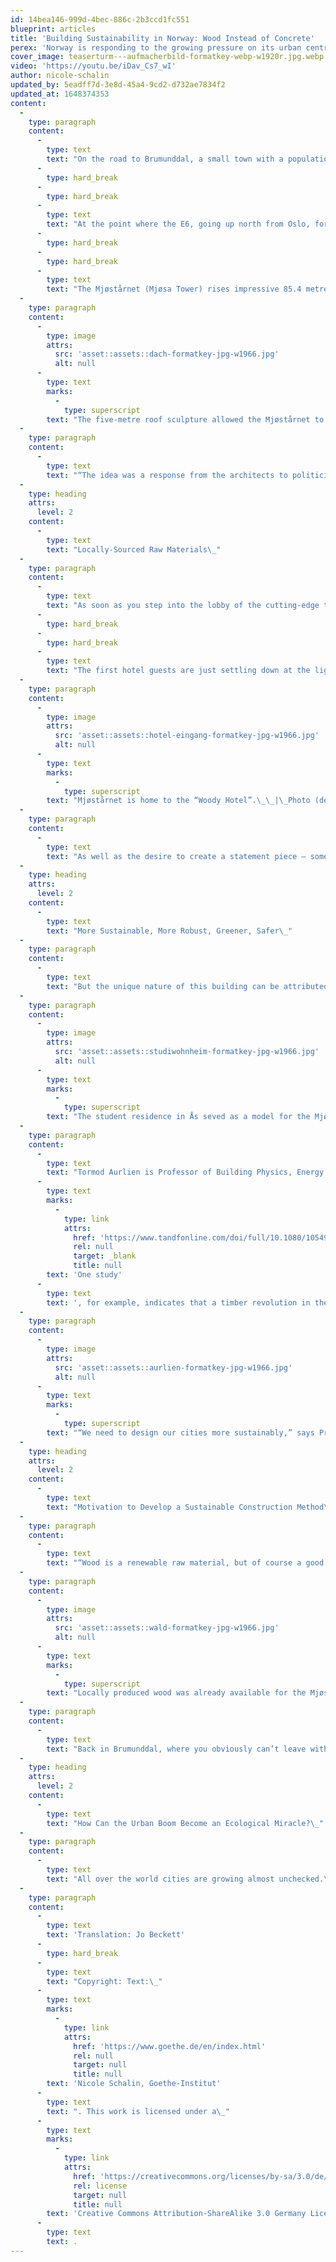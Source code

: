 ```yaml
---
id: 14bea146-999d-4bec-886c-2b3ccd1fc551
blueprint: articles
title: 'Building Sustainability in Norway: Wood Instead of Concrete'
perex: 'Norway is responding to the growing pressure on its urban centres by using wood in innovative ways. This sustainable raw material is experiencing a veritable renaissance in view of climate change and depletion of resources.'
cover_image: teaserturm---aufmacherbild-formatkey-webp-w1920r.jpg.webp
video: 'https://youtu.be/iDav_Cs7_wI'
author: nicole-schalin
updated_by: 5eadff7d-3e8d-45a4-9cd2-d732ae7834f2
updated_at: 1648374353
content:
  -
    type: paragraph
    content:
      -
        type: text
        text: "On the road to Brumunddal, a small town with a population of nearly 10 000. Forested slopes are interspersed with farmland.\_"
      -
        type: hard_break
      -
        type: hard_break
      -
        type: text
        text: "At the point where the E6, going up north from Oslo, for a few kilometres runs alongside the shores of the Mjøsa\_ – Norway’s largest lake – the panorama stretching before you on a clear, cold winter morning is almost surreal.\_\_"
      -
        type: hard_break
      -
        type: hard_break
      -
        type: text
        text: "The Mjøstårnet (Mjøsa Tower) rises impressive 85.4 metres above the landscape with its dusting of powder snow. The mixed-use building offers a combination of residential and business units over 18 storeys, making it not only the world’s tallest timber tower but also one of the tallest buildings in Norway. The dynamic façade seems to capture the soft morning light. But what’s a skyscraper doing out here in rural Norway, miles away from the nearest city?\_"
  -
    type: paragraph
    content:
      -
        type: image
        attrs:
          src: 'asset::assets::dach-formatkey-jpg-w1966.jpg'
          alt: null
      -
        type: text
        marks:
          -
            type: superscript
        text: "The five-metre roof sculpture allowed the Mjøstårnet to set a new height record.\_|\_Photo (detail): © Per Oscar Skjellnan"
  -
    type: paragraph
    content:
      -
        type: text
        text: "“The idea was a response from the architects to politicians calling for a green shift,” explains contractor and property developer Arthur Buchardt in a promotional film, marking the Mjøstårnet’s inauguration in summer 2019. The initial project sketches are said to have been done on napkins during a meeting with a business partner.\_"
  -
    type: heading
    attrs:
      level: 2
    content:
      -
        type: text
        text: "Locally-Sourced Raw Materials\_"
  -
    type: paragraph
    content:
      -
        type: text
        text: "As soon as you step into the lobby of the cutting-edge timber-panelled “Woody” hotel, which occupies the first two storeys of the building, you notice a pleasant aroma. The wood used for the interior not only ensures a balanced indoor climate, but has also proved popular thanks to its design versatility. The minimalist aesthetics of the spiral staircase leading up to the second floor, at the centre of the restaurant, is an example of this.\_"
      -
        type: hard_break
      -
        type: hard_break
      -
        type: text
        text: "The first hotel guests are just settling down at the light wooden tables. Huge windows offer views over the lake and the surrounding countryside.The peaceful idyll is marred only slightly by a few diggers and construction vehicles still working in the hotel grounds.\_"
  -
    type: paragraph
    content:
      -
        type: image
        attrs:
          src: 'asset::assets::hotel-eingang-formatkey-jpg-w1966.jpg'
          alt: null
      -
        type: text
        marks:
          -
            type: superscript
        text: "Mjøstårnet is home to the “Woody Hotel”.\_\_|\_Photo (detail): © Per Oscar Skjellnan"
  -
    type: paragraph
    content:
      -
        type: text
        text: "As well as the desire to create a statement piece – something that was also meant to be an inspiration to the property sector in other countries – the use of locally-sourced raw material was of prime importance to the developers. That was the reason for having all the wall panels manufactured by a local firm, the furniture comes from a producer based nearby – and even the slate used in the stairwells is regional.\_"
  -
    type: heading
    attrs:
      level: 2
    content:
      -
        type: text
        text: "More Sustainable, More Robust, Greener, Safer\_"
  -
    type: paragraph
    content:
      -
        type: text
        text: "But the unique nature of this building can be attributed to more than (just) its finishes. In fact, it is more about the use and handling of, what is known as, cross laminated timber, a technique that makes it possible to overcome the limitations of traditional timber construction and to build multi-storey structures in wood, too. With this method architects were able to draw on experiences from a few years ago, when two eight-storey residential blocks were constructed at the Norwegian University of Life Sciences in Ås, near Oslo. On that project they needed a solution that would allow them to provide student residences quickly and cheaply. A task faced all over the world by almost all cities of any size nowadays, and something that is relevant as a general principle for creating affordable housing, as well as, student accommodation.\_"
  -
    type: paragraph
    content:
      -
        type: image
        attrs:
          src: 'asset::assets::studiwohnheim-formatkey-jpg-w1966.jpg'
          alt: null
      -
        type: text
        marks:
          -
            type: superscript
        text: "The student residence in Ås seved as a model for the Mjøstårnet.\_|\_Photo (detail): © Per Oscar Skjellnan"
  -
    type: paragraph
    content:
      -
        type: text
        text: "Tormod Aurlien is Professor of Building Physics, Energy and the Environment at the university in Ås. He is a big fan of the cross laminated timber technique. “Cross laminated timber is when the planks of wood are arranged crosswise in layers and bonded together. This technique allows for the production of large-format, highly durable wooden building elements,” explains Aurlien. “We need to design our cities to be more sustainable, more robust, greener and safer. Building with timber can help us take some important steps in this direction,” he believes and in particular points out the significantly better CO2 balance of wood compared for instance with that of concrete.\_"
      -
        type: text
        marks:
          -
            type: link
            attrs:
              href: 'https://www.tandfonline.com/doi/full/10.1080/10549811.2013.839386#.UznEccdlbx5'
              rel: null
              target: _blank
              title: null
        text: 'One study'
      -
        type: text
        text: ', for example, indicates that a timber revolution in the construction industry could reduce global CO2 emissions by 14 to 32 per cent.'
  -
    type: paragraph
    content:
      -
        type: image
        attrs:
          src: 'asset::assets::aurlien-formatkey-jpg-w1966.jpg'
          alt: null
      -
        type: text
        marks:
          -
            type: superscript
        text: "“We need to design our cities more sustainably,” says Prof. Tormod Aurlien from the University of Life Sciences in Ås\_|\_Photo (detail): © Per Oscar Skjellnan"
  -
    type: heading
    attrs:
      level: 2
    content:
      -
        type: text
        text: "Motivation to Develop a Sustainable Construction Method\_"
  -
    type: paragraph
    content:
      -
        type: text
        text: "“Wood is a renewable raw material, but of course a good climate balance can only be achieved if you use local resources. However, timber is in the process of making a comeback in the building industry, so that, in the case of the Mjøstårnet construction project, it was already possible to use locally produced wood.” Answering the question of whether or not the fire risk in urban areas is significantly higher for timber buildings than for concrete, steel and glass, Aurlien refers to extensive tests with which it could be proven that the new wooden structures have outstanding fire resistance thanks to their high material density. Nevertheless, installation of sprinkler systems is of course a mandatory requirement – just as it is for the construction of any high-rise buildings. And they now have experience with regard to the possibility of water damage. “After water damage occurred shortly before the student block opened, all showers in the bathrooms were fitted with timed flow valves. So we’re learning all the time,” concludes Aurlien.\_"
  -
    type: paragraph
    content:
      -
        type: image
        attrs:
          src: 'asset::assets::wald-formatkey-jpg-w1966.jpg'
          alt: null
      -
        type: text
        marks:
          -
            type: superscript
        text: "Locally produced wood was already available for the Mjøstårnet construction project.\_|\_Photo (detail): © Per Oscar Skjellnan"
  -
    type: paragraph
    content:
      -
        type: text
        text: "Back in Brumunddal, where you obviously can’t leave without a little detour to the public roof terrace. Below the roof sculpture, nearly five metres high, making it a good metre-and-a-half taller than the HoHo in Vienna – another wooden skyscraper built at the same time – and allowing the Mjøstårnet to take the height record instead, there’s a panoramic view across the countryside. Ultimately, the greatest achievement of the property developers and engineers is that they kick-started the development of a new and sustainable construction method – and by 2041, at the latest, when the W350 Tower in Japan is scheduled for completion, with a planned height of 350 metres, the Norwegian timber skyscraper will have to relinquish its record.\_"
  -
    type: heading
    attrs:
      level: 2
    content:
      -
        type: text
        text: "How Can the Urban Boom Become an Ecological Miracle?\_"
  -
    type: paragraph
    content:
      -
        type: text
        text: "All over the world cities are growing almost unchecked.\_Globally\_the urban population\_could\_almost double\_by 2050.\_This will involve traffic chaos, use of energy-intensive building materials like steel and concrete,\_displacement of ecosystems. Yet cities\_in fact\_have the potential to be\_exceptionally\_sustainable – because residents there are sharing infrastructure in a small space, which in turn saves resources and energy.\_In\_our feature stories on the subject of the urban boom, different authors look at three\_approaches\_and ask how urbanisation\_can be implemented sustainably.\_"
  -
    type: paragraph
    content:
      -
        type: text
        text: 'Translation: Jo Beckett'
      -
        type: hard_break
      -
        type: text
        text: "Copyright: Text:\_"
      -
        type: text
        marks:
          -
            type: link
            attrs:
              href: 'https://www.goethe.de/en/index.html'
              rel: null
              target: null
              title: null
        text: 'Nicole Schalin, Goethe-Institut'
      -
        type: text
        text: ". This work is licensed under a\_"
      -
        type: text
        marks:
          -
            type: link
            attrs:
              href: 'https://creativecommons.org/licenses/by-sa/3.0/de/deed.en'
              rel: license
              target: null
              title: null
        text: 'Creative Commons Attribution-ShareAlike 3.0 Germany License'
      -
        type: text
        text: .
---
```

